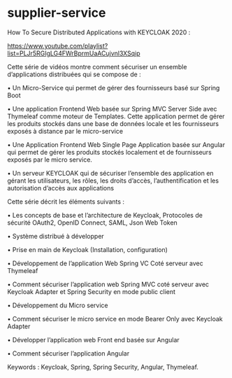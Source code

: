 # supplier-service
How To Secure Distributed Applications with KEYCLOAK 2020 : 

https://www.youtube.com/playlist?list=PLJr5RGIgLG4FWrBprmUaACujvnl3XSqip

Cette série de vidéos montre comment sécuriser un ensemble d’applications distribuées qui se compose de :

• Un Micro-Service qui permet de gérer des fournisseurs basé sur Spring Boot

• Une application Frontend Web basée sur Spring MVC Server Side avec Thymeleaf comme moteur de Templates. Cette application permet de gérer les produits stockés dans une base de données locale et les fournisseurs exposés à distance par le micro-service

• Une Application Frontend Web Single Page Application basée sur Angular qui permet de gérer les produits stockés localement et de fournisseurs exposés par le micro service.

• Un serveur KEYCLOAK qui de sécuriser l’ensemble des application en gérant les utilisateurs, les rôles, les droits d’accès, l’authentification et les autorisation d’accès aux applications

Cette série décrit les éléments suivants :

• Les concepts de base et l’architecture de Keycloak, Protocoles de sécurité OAuth2, OpenID Connect, SAML, Json Web Token

• Système distribué à développer

• Prise en main de Keycloak (Installation, configuration)

• Développement de l’application Web Spring VC Coté serveur avec Thymeleaf

• Comment sécuriser l’application web Spring MVC coté serveur avec Keycloak Adapter et Spring Security en mode public client

• Développement du Micro service

• Comment sécuriser le micro service en mode Bearer Only avec Keycloak Adapter

• Développer l’application web Front end  basée sur Angular

• Comment sécuriser l’application Angular

Keywords : Keycloak, Spring, Spring Security, Angular, Thymeleaf.
